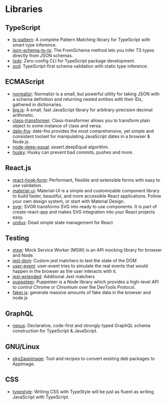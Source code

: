# Libraries

## TypeScript
- [ts-pattern](https://github.com/gvergnaud/ts-pattern): A complete Pattern Matching library for TypeScript with smart
  type inference.
- [json-schema-to-ts](https://github.com/ThomasAribart/json-schema-to-ts): The FromSchema method lets you infer TS types
  directly from JSON schemas.
- [tsdx](https://github.com/formium/tsdx): Zero-config CLI for TypeScript package development.
- [zod](https://github.com/colinhacks/zod): TypeScript-first schema validation with static type inference.

## ECMAScript

- [normalizr](https://github.com/paularmstrong/normalizr): Normalizr is a small, but powerful utility for taking JSON
  with a schema definition and returning nested entities with their IDs, gathered in dictionaries. 
- [big.js](https://github.com/MikeMcl/big.js): A small, fast JavaScript library for arbitrary-precision decimal
  arithmetic.
- [class-transformer](https://github.com/typestack/class-transformer): Class-transformer allows you to transform plain
  object to some instance of class and versa. 
- [date-fns](https://github.com/date-fns/date-fns): date-fns provides the most comprehensive, yet simple and consistent
  toolset for manipulating JavaScript dates in a browser & Node.js.
- [node-deep-equal](https://github.com/inspect-js/node-deep-equal): assert.deepEqual algorithm.
- [husky](https://basarat.gitbook.io/typescript/intro-2/husky): Husky can prevent bad commits, pushes and more.

## React.js

- [react-hook-form](https://github.com/react-hook-form/react-hook-form): Performant, flexible and extensible forms with
  easy to use validation.
- [material-ui](https://github.com/mui-org/material-ui): Material-UI is a simple and customizable component library to
  build faster, beautiful, and more accessible React applications. Follow your own design system, or start with Material
  Design.
- [svgr](https://github.com/gregberge/svgr): SVGR transforms SVG into ready to use components. It is part of
  create-react-app and makes SVG integration into your React projects easy.
- [undux](https://github.com/bcherny/undux): Dead simple state management for React

## Testing

- [msw](https://github.com/mswjs/msw): Mock Service Worker (MSW) is an API mocking library for browser and Node.
- [jest-dom](https://github.com/testing-library/jest-dom): Custom jest matchers to test the state of the DOM
- [user-event](https://github.com/testing-library/user-event): user-event tries to simulate the real events that would
  happen in the browser as the user interacts with it.
- [jest-extended](https://github.com/jest-community/jest-extended): Additional Jest matchers
- [puppeteer](https://github.com/puppeteer/puppeteer): Puppeteer is a Node library which provides a high-level API to
  control Chrome or Chromium over the DevTools Protocol.
- [faker.js](https://github.com/Marak/faker.js): generate massive amounts of fake data in the browser and node.js

## GraphQL

- [nexus](https://github.com/graphql-nexus/nexus): Declarative, code-first and strongly typed GraphQL schema
  construction for TypeScript & JavaScript.

## GNU/Linux

- [pkg2appimage](https://github.com/AppImage/pkg2appimage/tree/master/recipes): Tool and recipes to convert existing deb
  packages to AppImage.

## CSS

- [typestyle](https://github.com/typestyle/typestyle): Writing CSS with TypeStyle will be just as fluent as writing JavaScript with TypeScript.
